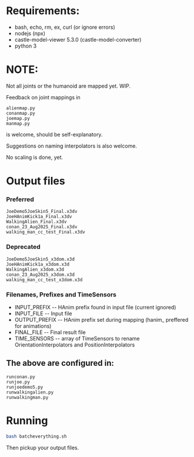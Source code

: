 # Requirements:
* bash, echo, rm, ex, curl (or ignore errors)
* nodejs (npx)
* castle-model-viewer 5.3.0 (castle-model-converter)
* python 3

# NOTE:

Not all joints or the humanoid are mapped yet.  WIP.

Feedback on joint mappings in
```
alienmap.py
conanmap.py
joemap.py
manmap.py
```
is welcome, should be self-explanatory.

Suggestions on naming interpolators is also welcome.

No scaling is done, yet.

# Output files

### Preferred
```
JoeDemo5JoeSkin5_Final.x3dv
JoeHAnimKick1a_Final.x3dv
WalkingAlien_Final.x3dv
conan_23_Aug2025_Final.x3dv
walking_man_cc_test_Final.x3dv
```

### Deprecated
```
JoeDemo5JoeSkin5_x3dom.x3d
JoeHAnimKick1a_x3dom.x3d
WalkingAlien_x3dom.x3d
conan_23_Aug2025_x3dom.x3d
walking_man_cc_test_x3dom.x3d
```

### Filenames, Prefixes and TimeSensors

* INPUT_PREFIX  -- HAnim prefix found in input file (current ignored)
* INPUT_FILE    -- Input file
* OUTPUT_PREFIX -- HAnim prefix set during mapping (hanim_ preffered for animations)
* FINAL_FILE    -- Final result file
* TIME_SENSORS  -- array of TimeSensors to rename OrientationInterpolators and PositionInterpolators

## The above are configured in:
```
runconan.py
runjoe.py
runjoedemo5.py
runwalkingalien.py
runwalkingman.py
```

# Running

```bash
bash batcheverything.sh
```

Then pickup your output files.
